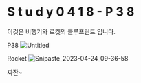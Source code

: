 #   S t u d y 0 4 1 8 - P 3 8 
이것은 비행기와 로켓의 블루프린트 입니다. 

P38
![Untitled](https://user-images.githubusercontent.com/128003999/233875830-abd3f7cb-306d-471c-b99a-672c8b077e48.png)

Rocket
![Snipaste_2023-04-24_09-36-58](https://user-images.githubusercontent.com/128003999/233876007-8a16516c-51c9-466c-8548-033c9b3712bf.png)

짜잔~
